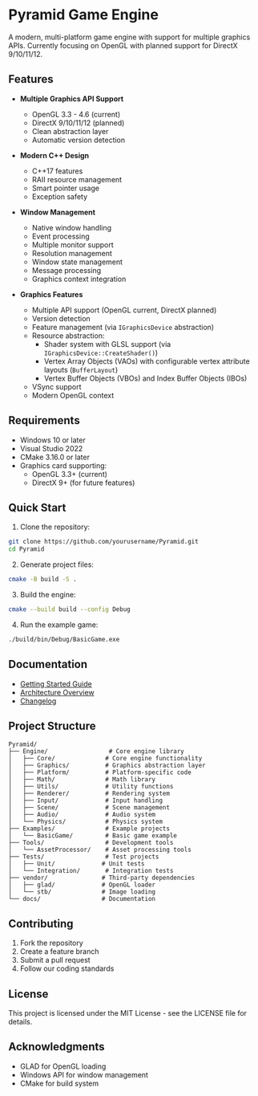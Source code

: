 # Pyramid Game Engine

A modern, multi-platform game engine with support for multiple graphics APIs. Currently focusing on OpenGL with planned support for DirectX 9/10/11/12.

## Features

- **Multiple Graphics API Support**
  - OpenGL 3.3 - 4.6 (current)
  - DirectX 9/10/11/12 (planned)
  - Clean abstraction layer
  - Automatic version detection

- **Modern C++ Design**
  - C++17 features
  - RAII resource management
  - Smart pointer usage
  - Exception safety

- **Window Management**
  - Native window handling
  - Event processing
  - Multiple monitor support
  - Resolution management
  - Window state management
  - Message processing
  - Graphics context integration

- **Graphics Features**
  - Multiple API support (OpenGL current, DirectX planned)
  - Version detection
  - Feature management (via `IGraphicsDevice` abstraction)
  - Resource abstraction:
    - Shader system with GLSL support (via `IGraphicsDevice::CreateShader()`)
    - Vertex Array Objects (VAOs) with configurable vertex attribute layouts (`BufferLayout`)
    - Vertex Buffer Objects (VBOs) and Index Buffer Objects (IBOs)
  - VSync support
  - Modern OpenGL context

## Requirements

- Windows 10 or later
- Visual Studio 2022
- CMake 3.16.0 or later
- Graphics card supporting:
  - OpenGL 3.3+ (current)
  - DirectX 9+ (for future features)

## Quick Start

1. Clone the repository:
```bash
git clone https://github.com/yourusername/Pyramid.git
cd Pyramid
```

2. Generate project files:
```bash
cmake -B build -S .
```

3. Build the engine:
```bash
cmake --build build --config Debug
```

4. Run the example game:
```bash
./build/bin/Debug/BasicGame.exe
```

## Documentation

- [Getting Started Guide](docs/GettingStarted.md)
- [Architecture Overview](docs/Architecture.md)
- [Changelog](CHANGELOG.md)

## Project Structure

```
Pyramid/
├── Engine/                 # Core engine library
│   ├── Core/              # Core engine functionality
│   ├── Graphics/          # Graphics abstraction layer
│   ├── Platform/          # Platform-specific code
│   ├── Math/              # Math library
│   ├── Utils/             # Utility functions
│   ├── Renderer/          # Rendering system
│   ├── Input/             # Input handling
│   ├── Scene/             # Scene management
│   ├── Audio/             # Audio system
│   └── Physics/           # Physics system
├── Examples/              # Example projects
│   └── BasicGame/         # Basic game example
├── Tools/                 # Development tools
│   └── AssetProcessor/    # Asset processing tools
├── Tests/                 # Test projects
│   ├── Unit/             # Unit tests
│   └── Integration/       # Integration tests
├── vendor/               # Third-party dependencies
│   ├── glad/             # OpenGL loader
│   └── stb/              # Image loading
└── docs/                 # Documentation
```

## Contributing

1. Fork the repository
2. Create a feature branch
3. Submit a pull request
4. Follow our coding standards

## License

This project is licensed under the MIT License - see the LICENSE file for details.

## Acknowledgments

- GLAD for OpenGL loading
- Windows API for window management
- CMake for build system
